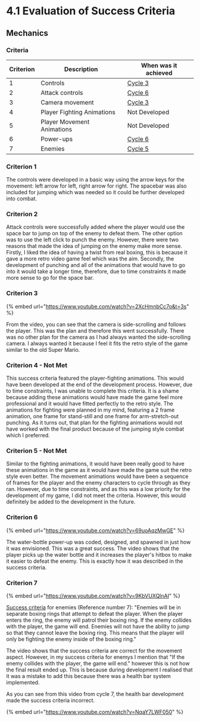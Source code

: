# 4.1 Evaluation of Success Criteria

## Mechanics

### Criteria

| Criterion | Description                | When was it achieved                              |
| --------- | -------------------------- | ------------------------------------------------- |
| 1         | Controls                   | [Cycle 3](../design-and-development/cycle-1-2.md) |
| 2         | Attack controls            | [Cycle 6](../design-and-development/cycle-1-5.md) |
| 3         | Camera movement            | [Cycle 3](../design-and-development/cycle-1-2.md) |
| 4         | Player Fighting Animations | Not Developed                                     |
| 5         | Player Movement Animations | Not Developed                                     |
| 6         | Power-ups                  | [Cycle 6](../design-and-development/cycle-1-5.md) |
| 7         | Enemies                    | [Cycle 5](../design-and-development/cycle-1-4.md) |

### Criterion 1

The controls were developed in a basic way using the arrow keys for the movement: left arrow for left, right arrow for right. The spacebar was also included for jumping which was needed so it could be further developed into combat.

### Criterion 2

Attack controls were successfully added where the player would use the space bar to jump on top of the enemy to defeat them. The other option was to use the left click to punch the enemy. However, there were two reasons that made the idea of jumping on the enemy make more sense. Firstly, I liked the idea of having a twist from real boxing, this is because it gave a more retro video game feel which was the aim. Secondly, the development of punching and all of the animations that would have to go into it would take a longer time, therefore, due to time constraints it made more sense to go for the space bar.

### Criterion 3

{% embed url="https://www.youtube.com/watch?v=2XcHmnbCc7o&t=3s" %}

From the video, you can see that the camera is side-scrolling and follows the player. This was the plan and therefore this went successfully. There was no other plan for the camera as I had always wanted the side-scrolling camera. I always wanted it because I feel it fits the retro style of the game similar to the old Super Mario.

### Criterion 4 - Not Met

This success criteria featured the player-fighting animations. This would have been developed at the end of the development process. However, due to time constraints, I was unable to complete this criteria. It is a shame because adding these animations would have made the game feel more professional and it would have fitted perfectly to the retro style. The animations for fighting were planned in my mind, featuring a 2 frame animation, one frame for stand-still and one frame for arm-stretch-out punching. As it turns out, that plan for the fighting animations would not have worked with the final product because of the jumping style combat which I preferred.

### Criterion 5 - Not Met

Similar to the fighting animations, it would have been really good to have these animations in the game as it would have made the game suit the retro style even better. The movement animations would have been a sequence of frames for the player and the enemy characters to cycle through as they ran. However, due to time constraints, and as this was a low priority for the development of my game, I did not meet the criteria. However, this would definitely be added to the development in the future.

### Criterion 6

{% embed url="https://www.youtube.com/watch?v=69uoAqzMwGE" %}

The water-bottle power-up was coded, designed, and spawned in just how it was envisioned. This was a great success. The video shows that the player picks up the water bottle and it increases the player's hitbox to make it easier to defeat the enemy. This is exactly how it was described in the success criteria.

### Criterion 7

{% embed url="https://www.youtube.com/watch?v=9KbVUXQlnAI" %}

[Success criteria](../analysis/1.5-success-criteria.md) for enemies (Reference number 7): "Enemies will be in separate boxing rings that attempt to defeat the player. When the player enters the ring, the enemy will patrol their boxing ring. If the enemy collides with the player, the game will end. Enemies will not have the ability to jump so that they cannot leave the boxing ring. This means that the player will only be fighting the enemy inside of the boxing ring."

The video shows that the success criteria are correct for the movement aspect. However, in my success criteria for enemys I mention that "If the enemy collides with the player, the game will end." however this is not how the final result ended up. This is because during development I realised that it was a mistake to add this because there was a health bar system implemented.

As you can see from this video from cycle 7, the health bar development made the success criteria incorrect.

{% embed url="https://www.youtube.com/watch?v=NqaY7LWF050" %}
